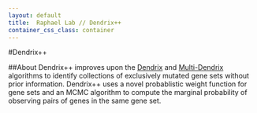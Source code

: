 ```yaml
---
layout: default
title:  Raphael Lab // Dendrix++
container_css_class: container
---
```


#Dendrix++

##About
Dendrix++ improves upon the [Dendrix](/projects/dendrix) and [Multi-Dendrix](/projects/multi-dendrix)
algorithms to identify collections of exclusively mutated gene sets without prior information. Dendrix++
uses a novel probablistic weight function for gene sets and an MCMC algorithm to compute the marginal
probability of observing pairs of genes in the same gene set.

